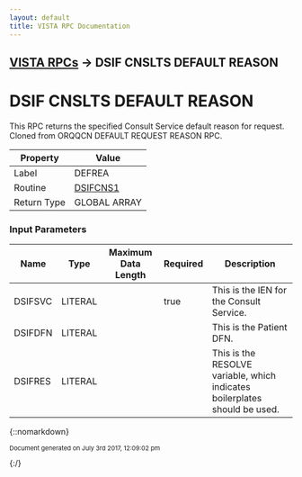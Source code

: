 ```yaml
---
layout: default
title: VISTA RPC Documentation
---
```


## [VISTA RPCs](TableOfContents) &#8594; DSIF CNSLTS DEFAULT REASON
# DSIF CNSLTS DEFAULT REASON

This RPC returns the specified Consult Service default reason for request. Cloned from ORQQCN DEFAULT REQUEST REASON RPC.

Property | Value
--- | ---
Label | DEFREA
Routine | [DSIFCNS1](http://code.osehra.org/dox/Routine_DSIFCNS1_source.html)
Return Type | GLOBAL ARRAY


### Input Parameters

Name | Type | Maximum Data Length | Required | Description
--- | --- | --- | --- | ---
DSIFSVC | LITERAL |  | true | This is the IEN for the Consult Service.
DSIFDFN | LITERAL |  |  | This is the Patient DFN.
DSIFRES | LITERAL |  |  | This is the RESOLVE variable, which indicates boilerplates should be used.



{::nomarkdown} <br/><p style="font-size: 11px">Document generated on July 3rd 2017, 12:09:02 pm</p>{:/}